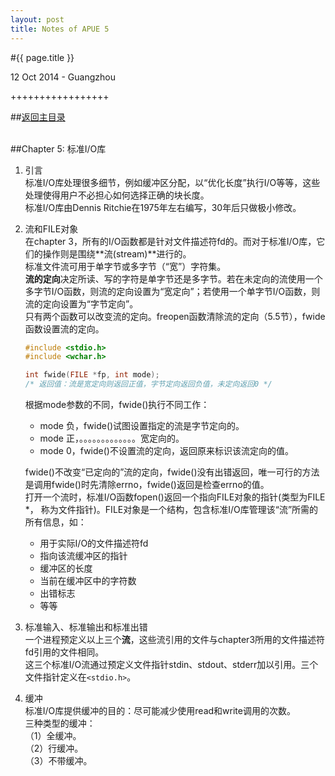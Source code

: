 ```yaml
---
layout: post
title: Notes of APUE 5
---
```


#{{ page.title }}  
<p class="meta">12 Oct 2014 - Guangzhou</p>   
+++++++++++++++++  

##[返回主目录][]  
<br>

##Chapter 5: 标准I/O库
1. 引言  
    标准I/O库处理很多细节，例如缓冲区分配，以“优化长度”执行I/O等等，这些处理使得用户不必担心如何选择正确的块长度。  
    标准I/O库由Dennis Ritchie在1975年左右编写，30年后只做极小修改。  
2. 流和FILE对象  
    在chapter 3，所有的I/O函数都是针对文件描述符fd的。而对于标准I/O库，它们的操作则是围绕**流(stream)**进行的。  
    标准文件流可用于单字节或多字节（“宽”）字符集。  
    **流的定向**决定所读、写的字符是单字节还是多字节。若在未定向的流使用一个多字节I/O函数，则流的定向设置为“宽定向”；若使用一个单字节I/O函数，则流的定向设置为“字节定向”。  
    只有两个函数可以改变流的定向。freopen函数清除流的定向（5.5节），fwide函数设置流的定向。  

    ```c
    #include <stdio.h>
    #include <wchar.h>
    
    int fwide(FILE *fp, int mode);
    /* 返回值：流是宽定向则返回正值，字节定向返回负值，未定向返回0 */
    ```
    根据mode参数的不同，fwide()执行不同工作：  
    * mode 负，fwide()试图设置指定的流是字节定向的。
    * mode 正，。。。。。。。。。。。。。宽定向的。
    * mode 0，fwide()不设置流的定向，返回原来标识该流定向的值。  

    fwide()不改变“已定向的”流的定向，fwide()没有出错返回，唯一可行的方法是调用fwide()时先清除errno，fwide()返回是检查errno的值。  
    打开一个流时，标准I/O函数fopen()返回一个指向FILE对象的指针(类型为FILE *， 称为文件指针)。FILE对象是一个结构，包含标准I/O库管理该“流”所需的所有信息，如：  
    * 用于实际I/O的文件描述符fd  
    * 指向该流缓冲区的指针  
    * 缓冲区的长度  
    * 当前在缓冲区中的字符数  
    * 出错标志  
    * 等等  

3. 标准输入、标准输出和标准出错    
    一个进程预定义以上三个**流**，这些流引用的文件与chapter3所用的文件描述符fd引用的文件相同。  
    这三个标准I/O流通过预定义文件指针stdin、stdout、stderr加以引用。三个文件指针定义在`<stdio.h>`。  

4. 缓冲  
    标准I/O库提供缓冲的目的：尽可能减少使用read和write调用的次数。      
    三种类型的缓冲：  
    （1）全缓冲。  
    （2）行缓冲。  
    （3）不带缓冲。  



<br>  

[返回主目录]: /2014/09/22/notes-of-apue.html
